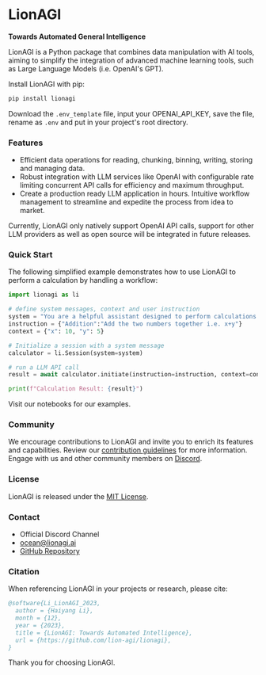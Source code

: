 # LionAGI
**Towards Automated General Intelligence**

LionAGI is a Python package that combines data manipulation with AI tools, aiming to simplify the integration of advanced machine learning tools, such as Large Language Models (i.e. OpenAI's GPT).

Install LionAGI with pip:

```bash
pip install lionagi
```
Download the `.env_template` file, input your OPENAI_API_KEY, save the file, rename as `.env` and put in your project's root directory. 
### Features

- Efficient data operations for reading, chunking, binning, writing, storing and managing data.
- Robust integration with LLM services like OpenAI with configurable rate limiting concurrent API calls for efficiency and maximum throughput. 
- Create a production ready LLM application in hours. Intuitive workflow management to streamline and expedite the process from idea to market.

Currently, LionAGI only natively support OpenAI API calls, support for other LLM providers as well as open source will be integrated in future releases.



### Quick Start

The following simplified example demonstrates how to use LionAGI to perform a calculation by handling a workflow:

```python
import lionagi as li

# define system messages, context and user instruction
system = "You are a helpful assistant designed to perform calculations."
instruction = {"Addition":"Add the two numbers together i.e. x+y"}
context = {"x": 10, "y": 5}

# Initialize a session with a system message
calculator = li.Session(system=system)

# run a LLM API call
result = await calculator.initiate(instruction=instruction, context=context, model="gpt-4-1106-preview")

print(f"Calculation Result: {result}")
```

Visit our notebooks for our examples. 

### Community

We encourage contributions to LionAGI and invite you to enrich its features and capabilities. Review our [contribution guidelines](https://github.com/lion-agi/lionagi/CONTRIBUTING.md) for more information. Engage with us and other community members on [Discord](https://discord.gg/your-invite-link).

### License

LionAGI is released under the [MIT License](https://github.com/lion-agi/lionagi/LICENSE).

### Contact

- Official Discord Channel
- [ocean@lionagi.ai](mailto:ocean@lionagi.ai)
- [GitHub Repository](https://github.com/lion-agi/lionagi)

### Citation

When referencing LionAGI in your projects or research, please cite:

```bibtex
@software{Li_LionAGI_2023,
  author = {Haiyang Li},
  month = {12},
  year = {2023},
  title = {LionAGI: Towards Automated Intelligence},
  url = {https://github.com/lion-agi/lionagi},
}
```
Thank you for choosing LionAGI. 
